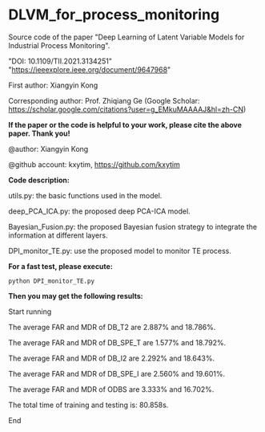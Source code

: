 # DLVM_for_process_monitoring
Source code of the paper "Deep Learning of Latent Variable Models for Industrial Process Monitoring".

"DOI: 10.1109/TII.2021.3134251" "https://ieeexplore.ieee.org/document/9647968"

First author: Xiangyin Kong

Corresponding author: Prof. Zhiqiang Ge (Google Scholar: https://scholar.google.com/citations?user=g_EMkuMAAAAJ&hl=zh-CN)

**If the paper or the code is helpful to your work, please cite the above paper. Thank you!**

@author: Xiangyin Kong

@github account: kxytim, https://github.com/kxytim

**Code description:**

utils.py: the basic functions used in the model.

deep_PCA_ICA.py: the proposed deep PCA-ICA model.

Bayesian_Fusion.py: the proposed Bayesian fusion strategy to integrate the information at different layers.

DPI_monitor_TE.py: use the proposed model to monitor TE process.

**For a fast test, please execute:**

```python DPI_monitor_TE.py```

**Then you may get the following results:**

Start running

The average FAR and MDR of DB_T2 are 2.887% and 18.786%.

The average FAR and MDR of DB_SPE_T are 1.577% and 18.792%.

The average FAR and MDR of DB_I2 are 2.292% and 18.643%.

The average FAR and MDR of DB_SPE_I are 2.560% and 19.601%.

The average FAR and MDR of ODBS are 3.333% and 16.702%.

The total time of training and testing is: 80.858s.

End